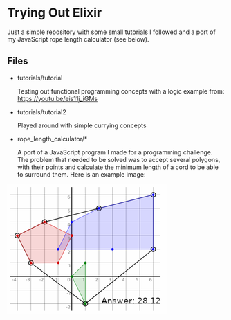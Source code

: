 # Trying Out Elixir

Just a simple repository with some small tutorials I followed and a port of my JavaScript rope length calculator (see below).

## Files

- tutorials/tutorial

  Testing out functional programming concepts with a logic example from: https://youtu.be/eis11j_iGMs

- tutorials/tutorial2

  Played around with simple currying concepts

- rope_length_calculator/*

  A port of a JavaScript program I made for a programming challenge. The problem that needed to be solved was to accept several polygons, with their points and calculate the minimum length of a cord to be able to surround them. Here is an example image:

![Problem example image](rope_length_calculator/problem_example.png)
